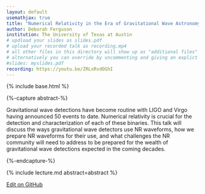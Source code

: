 ```yaml
---
layout: default
usemathjax: true
title: "Numerical Relativity in the Era of Gravitational Wave Astronomy"
author: Deborah Ferguson
institution: The University of Texas at Austin
# updload your slides as slides.pdf
# upload your recorded talk as recording.mp4
# all other files in this directory will show up as "additional files"
# alternatively you can override by uncommenting and giving an explict URL:
#slides: myslides.pdf
recording: https://youtu.be/ZRLxRvdOGhI
---
```

{% include base.html %}

{%-capture abstract-%}

Gravitational wave detections have become routine with LIGO and Virgo having announced 50 events to date.
Numerical relativity is crucial for the detection and characterization of each of these binaries.
This talk will discuss the ways gravitational wave detectors use NR waveforms, how we prepare NR waveforms for their use, and what challenges the NR community will need to address to be prepared for the wealth of gravitational wave detections expected in the coming decades.

{%-endcapture-%}

<div class="col-xs-12" markdown="1">
{% include lecture.md abstract=abstract %}

[Edit on GitHub](https://github.com/EinsteinToolkit/et2021uiuc/edit/master/{{page.path}})
</div>
